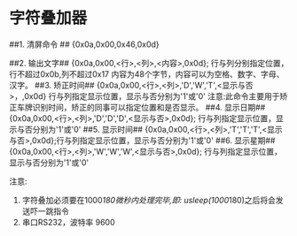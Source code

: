 # 字符叠加器 #

 

##1.   清屏命令 ##
	{0x0a,0x00,0x46,0x0d}
	
##2. 输出文字##
   {0x0a,0x00,<行>,<列>,<内容>,0x0d};
			 行与列分别指定位置，行不超过0x0b,列不超过0x17 
			内容为48个字节，内容可以为空格、数字、字母、汉字。 
##3. 矫正时间##
  {0x0a,0x00,<行>,<列>,'D','W','T',<显示与否>，<yyyyMMddwhhmmss>,0x0d}
            行与列指定显示位置，显示与否分别为'1'或'0'
            注意:此命令主要用于矫正车牌识别时间，矫正的同事可以指定位置和是否显示。
##4. 显示日期##
  {0x0a,0x00,<行>,<列>,'D','D','D',<显示与否>,0x0d}; 
	         行与列指定显示位置，显示与否分别为'1'或'0'
##5. 显示时间##
	{0x0a,0x00,<行>,<列>,'T','T','T',<显示与否>,0x0d};行与列指定显示位置，显示与否分别为'1'或'0'
##6. 显示星期##
	{0x0a,0x00,<行>,<列>,'W','W','W',<显示与否>,0x0d}; 
	行与列指定显示位置，显示与否分别为'1'或'0'

注意:
1.  字符叠加必须要在1000*180微秒内处理完毕,即: usleep(1000*180)之后将会发送吓一跳指令
2.  串口RS232，波特率 9600  
